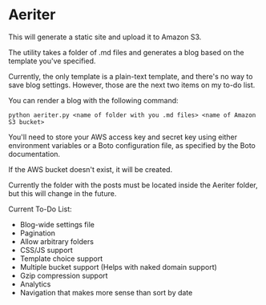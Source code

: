 Aeriter
=======

This will generate a static site and upload it to Amazon S3.

The utility takes a folder of .md files and generates a blog based on the template you've specified.

Currently, the only template is a plain-text template, and there's no way to save blog settings. However, those are the next two items on my to-do list.

You can render a blog with the following command:

    python aeriter.py <name of folder with you .md files> <name of Amazon S3 bucket>

You'll need to store your AWS access key and secret key using either environment variables or a Boto configuration file, as specified by the Boto documentation.

If the AWS bucket doesn't exist, it will be created.

Currently the folder with the posts must be located inside the Aeriter folder, but this will change in the future.

Current To-Do List:
- Blog-wide settings file
- Pagination
- Allow arbitrary folders
- CSS/JS support
- Template choice support
- Multiple bucket support (Helps with naked domain support)
- Gzip compression support
- Analytics
- Navigation that makes more sense than sort by date
